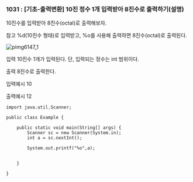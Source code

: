 ### 1031 : [기초-출력변환] 10진 정수 1개 입력받아 8진수로 출력하기(설명)


10진수를 입력받아 8진수(octal)로 출력해보자.

참고
%d(10진수 형태)로 입력받고,
%o를 사용해 출력하면 8진수(octal)로 출력된다.

![pimg6147_1](https://user-images.githubusercontent.com/105026909/190904384-6b58e0c5-4e12-4c10-925f-4117d42425d0.png)


입력
10진수 1개가 입력된다.
단, 입력되는 정수는 int 범위이다.

출력
8진수로 출력한다.


입력예시
10

출력예시
12

```
import java.util.Scanner;

public class Example {

	public static void main(String[] args) {
		Scanner sc = new Scanner(System.in);
		int a = sc.nextInt();

		System.out.printf("%o",a);


	}

}
```
